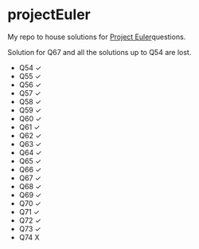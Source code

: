 # projectEuler
My repo to house solutions for [Project Euler](https://projecteuler.net/)questions.

Solution for Q67 and all the solutions up to Q54 are lost.

* Q54 ✓
* Q55 ✓
* Q56 ✓
* Q57 ✓
* Q58 ✓
* Q59 ✓
* Q60 ✓
* Q61 ✓
* Q62 ✓
* Q63 ✓
* Q64 ✓
* Q65 ✓
* Q66 ✓
* Q67 ✓
* Q68 ✓
* Q69 ✓
* Q70 ✓
* Q71 ✓
* Q72 ✓
* Q73 ✓
* Q74 X